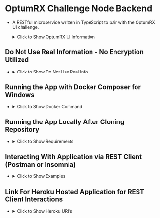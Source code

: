# OptumRX Challenge Node Backend

- A RESTful microservice written in TypeScript to pair with the OptumRX UI challenge.

  <details><summary>Click to Show OptumRX UI Information</summary>

  - [GitHub Repository](https://github.com/parallelam/optumrx-challenge)

  - [Heroku Hosted UI](https://optumrx-challenge-ui-react.herokuapp.com/)

    </details>

## Do Not Use Real Information - No Encryption Utilized

- <details><summary>Click to Show Do Not Use Real Info</summary>

  ```bash
  # do not use real information
  # there is no encryption
  ```

  </details>

## Running the App with Docker Composer for Windows

- <details><summary>Click to Show Docker Command</summary>

  - Command:

    ```Docker
    # Run Following Command in Terminal from Directory Containing Docker File:

    docker-compose up --build
    ```

  </details>

## Running the App Locally After Cloning Repository

- <details><summary>Click to Show Requirements</summary>

  - Requirements:

    - [NodeJS](https://nodejs.org/en/) installed. <br>

    - Configure required environment variables in a .env file in /src directory

        <details><summary>Click to Show .env File Details</summary>

      ```bash
        # create .env file from terminal in /src
        $ touch .env

        # .env file example configuration:

        # (Required) Set app listening port:
        APP_PORT=8080
        # (Required) Set app URI versioning prefix:
        API_PREFIX=v1
        # (Optional) Set app listening address:
        APP_URI=localhost
        # (Optional) Set app CORS handling:
        CORS_ENABLED=false
        # (Optional) Set app environment name:
        NODE_ENV=local
      ```

        </details>

    - Run NPM Script

        <details><summary>Click to Show Script Details</summary>

      ```bash
        # from terminal in /src directory
        $ npm run start
      ```

        </details>

</details>

## Interacting With Application via REST Client (Postman or Insomnia)

- <details><summary>Click to Show Examples</summary>

  - Examples:

    - HTTP POST method of JSON type with body:

      <details><summary>Click to Show Body Example</summary>

      ```JSON
      {
        "firstName": "Lorem",
        "lastName": "Ipsum",
        "email": "loremipsum@optumrx.com",
        "password": "foobar"
      }
      ```

      </details>

    - On GET, Application health check URI returns status code of 200.

      <details><summary>Click to Show Response Code Example</summary>

      ```Node
        const response = res.status(200).send("Health Check Performed")
      ```

      </details>

    - On POST, Application has 70% chance of delivering a Success Response (HTTP Status Codes: >= 200)

      <details><summary>Click to Show Success Response Example</summary>

      ```JSON
      {
        "status": {
          "code": 205,
          "message": "Tells the user-agent to reset the document which sent this request."
        },
        "submission": {
          "firstName": "Lorem",
          "lastName": "Ipsum",
          "email": "wubalubadubdub@randm.com",
          "password": "ScronchMyFamily"
        }
      }
      ```

      </details>

    - On POST, Application has 30% of delivering an Error Response

      <details><summary>Click to Show Server Error Response Example</summary>

      ```JSON
      {
        "status": {
          "code": 506,
          "message": "The server has an internal configuration error: the chosen variant resource is configured to engage in transparent content negotiation itself, and is therefore not a proper end point in the negotiation process."
        },
        "submission": {
          "firstName": "Rick",
          "lastName": "Sanchez",
          "email": "wubalubadubdub@RickAndMorty.com",
          "password": "WhoIsTheEvilMorty"
        }
      }
      ```

      </details>

    - On POST, If Error Response, application has a 50/50 chance of delivering a User Error Response (HTTP Status Codes: >= 400) or a Server Error Response (HTTP Status Codes: >= 500)

        <details><summary>Click to Show User Error Response Example</summary>

      ```JSON
      {
        "status": {
          "code": 405,
          "message": "The request method is known by the server but has been disabled and cannot be used. For example, an API may forbid DELETE-ing a resource. The two mandatory methods, GET and HEAD, must never be disabled and should not return this error code."
        },
        "submission": {
          "firstName": "Rick",
          "lastName": "Sanchez",
          "email": "wubalubadubdub@RickAndMorty.com",
          "password": "WhoIsTheEvilMorty"
        }
      }
      ```

        </details>

</details>

## Link For Heroku Hosted Application for REST Client Interactions

- <details><summary>Click to Show Heroku URI's</summary>

  - URI for Heroku Service:

    ```Node
    POST: https://optumrx-challenge-backend-node.herokuapp.com/v1/signup
    Healthcheck GET: https://optumrx-challenge-backend-node.herokuapp.com/v1/health
    ```

  - URI Default When Ran Locally:

    ```Node
    POST: localhost:8080/{version prefix specified in ENV injection}/signup
    Healthcheck GET: localhost:8080/{version prefix specified in ENV injection}/health
    ```

</details>

